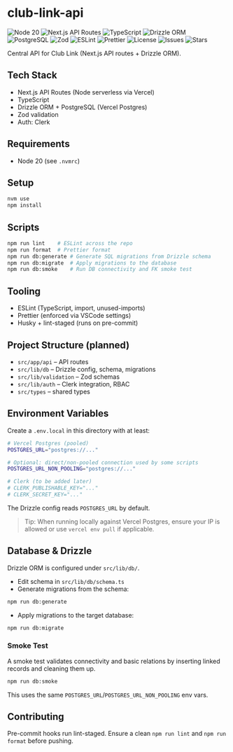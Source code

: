 # club-link-api

![Node 20](https://img.shields.io/badge/node-20.x-43853d?logo=node.js&logoColor=white)
![Next.js API Routes](https://img.shields.io/badge/Next.js-API_Routes-black?logo=next.js)
![TypeScript](https://img.shields.io/badge/TypeScript-5.x-3178C6?logo=typescript&logoColor=white)
![Drizzle ORM](https://img.shields.io/badge/Drizzle-ORM-00D4FF)
![PostgreSQL](https://img.shields.io/badge/PostgreSQL-Vercel_Postgres-4169E1?logo=postgresql&logoColor=white)
![Zod](https://img.shields.io/badge/Zod-Validation-0b7285)
![ESLint](https://img.shields.io/badge/ESLint-configured-4B32C3?logo=eslint&logoColor=white)
![Prettier](https://img.shields.io/badge/Prettier-configured-ff69b4?logo=prettier&logoColor=white)
![License](https://img.shields.io/badge/license-ISC-blue)
![Issues](https://img.shields.io/github/issues/hannahborel/club-link-api)
![Stars](https://img.shields.io/github/stars/hannahborel/club-link-api?style=social)

Central API for Club Link (Next.js API routes + Drizzle ORM).

## Tech Stack

- Next.js API Routes (Node serverless via Vercel)
- TypeScript
- Drizzle ORM + PostgreSQL (Vercel Postgres)
- Zod validation
- Auth: Clerk

## Requirements

- Node 20 (see `.nvmrc`)

## Setup

```bash
nvm use
npm install
```

## Scripts

```bash
npm run lint    # ESLint across the repo
npm run format  # Prettier format
npm run db:generate # Generate SQL migrations from Drizzle schema
npm run db:migrate  # Apply migrations to the database
npm run db:smoke    # Run DB connectivity and FK smoke test
```

## Tooling

- ESLint (TypeScript, import, unused-imports)
- Prettier (enforced via VSCode settings)
- Husky + lint-staged (runs on pre-commit)

## Project Structure (planned)

- `src/app/api` – API routes
- `src/lib/db` – Drizzle config, schema, migrations
- `src/lib/validation` – Zod schemas
- `src/lib/auth` – Clerk integration, RBAC
- `src/types` – shared types

## Environment Variables

Create a `.env.local` in this directory with at least:

```bash
# Vercel Postgres (pooled)
POSTGRES_URL="postgres://..."

# Optional: direct/non-pooled connection used by some scripts
POSTGRES_URL_NON_POOLING="postgres://..."

# Clerk (to be added later)
# CLERK_PUBLISHABLE_KEY="..."
# CLERK_SECRET_KEY="..."
```

The Drizzle config reads `POSTGRES_URL` by default.

> Tip: When running locally against Vercel Postgres, ensure your IP is allowed or use `vercel env pull` if applicable.

## Database & Drizzle

Drizzle ORM is configured under `src/lib/db/`.

- Edit schema in `src/lib/db/schema.ts`
- Generate migrations from the schema:

```bash
npm run db:generate
```

- Apply migrations to the target database:

```bash
npm run db:migrate
```

### Smoke Test

A smoke test validates connectivity and basic relations by inserting linked records and cleaning them up.

```bash
npm run db:smoke
```

This uses the same `POSTGRES_URL`/`POSTGRES_URL_NON_POOLING` env vars.

## Contributing

Pre-commit hooks run lint-staged. Ensure a clean `npm run lint` and `npm run format` before pushing.
